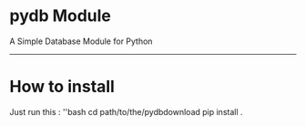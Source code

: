 # pydb Module

A Simple Database Module for Python

---

# How to install

Just run this :
''bash
cd path/to/the/pydbdownload
pip install .
